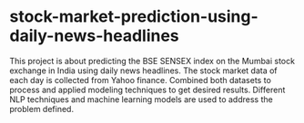 # stock-market-prediction-using-daily-news-headlines
This project is about predicting the BSE SENSEX index on the Mumbai stock exchange in India using daily news headlines. The stock market data of each day is collected from Yahoo finance. Combined both datasets to process and applied modeling techniques to get desired results. Different NLP techniques and machine learning models are used to address the problem defined.
